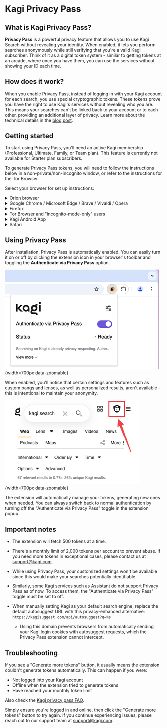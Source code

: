 # Kagi Privacy Pass

## What is Kagi Privacy Pass?

**Privacy Pass** is a powerful privacy feature that allows you to use Kagi Search without revealing your identity. When enabled, it lets you perform searches anonymously while still verifying that you're a valid Kagi subscriber. Think of it as a digital token system - similar to getting tokens at an arcade, where once you have them, you can use the services without showing your ID each time.

## How does it work?

When you enable Privacy Pass, instead of logging in with your Kagi account for each search, you use special cryptographic tokens. These tokens prove you have the right to use Kagi's services without revealing who you are. This means your searches can't be linked back to your account or to each other, providing an additional layer of privacy. Learn more about the technical details in the [blog post](https://blog.kagi.com/kagi-privacy-pass).

## Getting started

To start using Privacy Pass, you'll need an active Kagi membership (Professional, Ultimate, Family, or Team plan). This feature is currently not available for Starter plan subscribers.

To generate Privacy Pass tokens, you will need to follow the instructions below in a non-private/non-incognito window, or refer to the instructions for the Tor Browser.

Select your browser for set up instructions:

<details>
<summary>Orion browser</summary>

**macOS**

1. First, make sure you're logged into your Kagi account, this is needed to generate Privacy Pass tokens.
2. From your menu bar, go to **Orion** > **Settings** > **Search**.
3. Make sure Kagi is selected as your search engine.
4. Enable the **Show Kagi Privacy Pass on Toolbar** checkbox.
5. Click the Kagi Privacy Pass extension icon in the toolbar.
6. Make sure the **Authenticate via Privacy Pass** toggle is enabled.

<video src="./media/kagi_privacy_pass_orion_mac.mp4" width="720" type="video/mp4" autoplay muted loop playsinline disablepictureinpicture />

**iOS/iPadOS**

1. First, make sure you're logged into your Kagi account, this is needed to generate Privacy Pass tokens.
2. Tap the three dots at the bottom right corner and select **Settings**.
3. Tap on **Search**.
4. Enable the **Show Kagi Privacy Pass in Main Menu** toggle.
5. Tap **Done**.
2. Tap the three dots at the bottom right corner and select **Kagi Privacy Pass**.
3. Make sure **Authenticate via Privacy Pass** is enabled.

<video src="./media/kagi_privacy_pass_orion_ios.mp4" width="450" type="video/mp4" autoplay muted loop playsinline disablepictureinpicture />

</details>

<details>
<summary>Google Chrome / Microsoft Edge / Brave / Vivaldi / Opera</summary>

1. First, make sure you're logged into your Kagi account, this is needed to generate Privacy Pass tokens.
2. Install the [Kagi Privacy Pass extension](https://chromewebstore.google.com/detail/kagi-privacy-pass/mendokngpagmkejfpmeellpppjgbpdaj?hl=en-US)
3. For easy access, pin the extension to your browser’s toolbar.

<video src="./media/kagi_privacy_pass_chrome.mp4" width="720" type="video/mp4" autoplay muted loop playsinline disablepictureinpicture />

</details>

<details>
<summary>Firefox</summary>

1. First, make sure you're logged into your Kagi account, this is needed to generate Privacy Pass tokens.
2. Install the [Privacy Pass extension](https://addons.mozilla.org/en-US/firefox/addon/kagi-privacy-pass/)
3. For easy access, pin the extension to your browser’s toolbar.

<video src="./media/kagi_privacy_pass_firefox.mp4" width="720" type="video/mp4" autoplay muted loop playsinline disablepictureinpicture />

</details>

<details>
<summary>Tor Browser and "incognito-mode-only" users</summary>

1. First, obtain a Kagi Session Link following these [instructions](https://help.kagi.com/kagi/privacy/private-browser-sessions.html).
2. Install the [Privacy Pass extension](https://addons.mozilla.org/en-US/firefox/addon/kagi-privacy-pass/), making sure to allow the extension to run in private windows/incognito mode.
3. For easy access, pin the extension to your browser’s toolbar.
4. Open the extension popup, and click the settings icon.
5. Paste your Session Link into the "Session cookie" field, then click on "Save cookie".
6. Back to the extension popup, click "Generate tokens".

![Kagi Privacy Pass - Tor Browser](./media/kagi_privacy_pass_tor_browser.png){width=700px data-zoomable}

</details>

<details>
<summary>Kagi Android App</summary>

1. First, make sure you're logged into your Kagi account, this is needed to generate Privacy Pass tokens.
2. From your homescreen, tap and hold the Kagi app icon.
3. Select Privacy Pass.

<video src="./media/kagi_privacy_pass_android_app.mp4" width="450" type="video/mp4" autoplay muted loop playsinline disablepictureinpicture />

</details>

<details>
<summary>Safari</summary>

Due to restrictions imposed by Apple, Privacy Pass is not supported in Safari at this time.

If you're looking for a native WebKit-based browsing experience with Privacy Pass support, try [Orion](https://kagi.com/orion/) - it includes Privacy Pass integration out of the box along with zero telemetry, ad-blocking, and many other privacy-focused features.
</details>

## Using Privacy Pass

After installation, Privacy Pass is automatically enabled. You can easily turn it on or off by clicking the extension icon in your browser's toolbar and toggling the **Authenticate via Privacy Pass** option.

![Kagi Privacy Pass - Extension Pop Up](./media/kagi_privacy_pass_extension.png){width=700px data-zoomable}

When enabled, you'll notice that certain settings and features such as custom bangs and lenses, as well as personalized results, aren't available - this is intentional to maintain your anonymity.
                
![Kagi Privacy Pass - Indicator Lock](./media/kagi_privacy_pass_lock.png){width=700px data-zoomable}

The extension will automatically manage your tokens, generating new ones when needed. You can always switch back to normal authentication by turning off the "Authenticate via Privacy Pass" toggle in the extension popup.

## Important notes

- The extension will fetch 500 tokens at a time.

- There's a monthly limit of 2,000 tokens per account to prevent abuse. If you need more tokens in exceptional cases, please contact us at support@kagi.com.

- While using Privacy Pass, your customized settings won't be available since this would make your searches potentially identifiable.

- Similarly, some Kagi services such as Assistant do not support Privacy Pass as of now. To access them, the "Authenticate via Privacy Pass" toggle must be set to off.

- When manually setting Kagi as your default search engine, replace the default autosuggest URL with this privacy-enhanced alternative: `https://kagisuggest.com/api/autosuggest?q=%s`
  - Using this domain prevents browsers from automatically sending your Kagi login cookies with autosuggest requests, which the Privacy Pass extension cannot intercept.

## Troubleshooting

If you see a "Generate more tokens" button, it usually means the extension couldn't generate tokens automatically. This can happen if you were:
- Not logged into your Kagi account
- Offline when the extension tried to generate tokens
- Have reached your monthly token limit

Also check the [Kagi privacy pass FAQ](https://blog.kagi.com/kagi-privacy-pass#faq).

Simply ensure you're logged in and online, then click the "Generate more tokens" button to try again. If you continue experiencing issues, please reach out to our support team at support@kagi.com.

